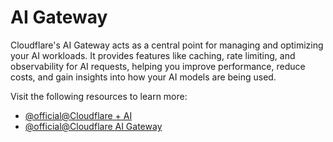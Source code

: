 # AI Gateway

Cloudflare's AI Gateway acts as a central point for managing and optimizing your AI workloads. It provides features like caching, rate limiting, and observability for AI requests, helping you improve performance, reduce costs, and gain insights into how your AI models are being used.

Visit the following resources to learn more:

- [@official@Cloudflare + AI](https://ai.cloudflare.com/)
- [@official@Cloudflare AI Gateway](https://www.cloudflare.com/developer-platform/products/ai-gateway/)
